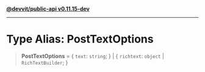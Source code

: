[**@devvit/public-api v0.11.15-dev**](../../README.md)

---

# Type Alias: PostTextOptions

> **PostTextOptions** = \{ `text`: `string`; \} \| \{ `richtext`: `object` \| `RichTextBuilder`; \}
